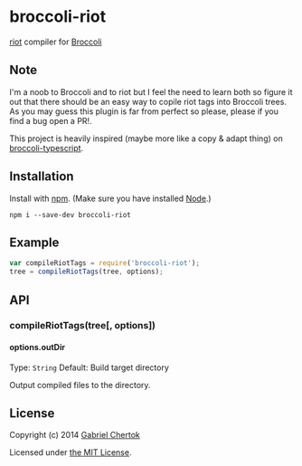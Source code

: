 # broccoli-riot

[riot](https://github.com/muut/riotjs) compiler for [Broccoli](https://github.com/broccolijs/broccoli)

## Note

I'm a noob to Broccoli and to riot but I feel the need to learn both so figure it out that there should be an easy way to copile riot tags into Broccoli trees. As you may guess this plugin is far from perfect so please, please if you find a bug open a PR!.

This project is heavily inspired (maybe more like a copy & adapt thing) on [broccoli-typescript](https://github.com/shinnn/broccoli-typescript).

## Installation

Install with [npm](https://www.npmjs.org/). (Make sure you have installed [Node](http://nodejs.org/).)

```
npm i --save-dev broccoli-riot
```

## Example

```javascript
var compileRiotTags = require('broccoli-riot');
tree = compileRiotTags(tree, options);
```

## API

### compileRiotTags(tree[, options])

#### options.outDir

Type: `String` Default: Build target directory

Output compiled files to the directory. 

## License

Copyright (c) 2014 [Gabriel Chertok](https://github.com/cherta)

Licensed under [the MIT License](./LICENSE).